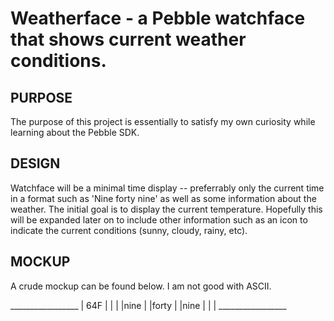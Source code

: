 Weatherface - a Pebble watchface that shows current weather conditions.
=================
PURPOSE
-----------------
The purpose of this project is essentially to satisfy my own curiosity while learning about the Pebble SDK.

DESIGN
----------------
Watchface will be a minimal time display -- preferrably only the current time in a format such as 'Nine forty nine' as well as some information about the weather. The initial goal is to display the current temperature. Hopefully this will be expanded later on to include other information such as an icon to indicate the current conditions (sunny, cloudy, rainy, etc).

MOCKUP
---------------
A crude mockup can be found below. I am not good with ASCII.

\_\_\_\_\_\_\_\_\_\_\_\_\_\_\_\_\_
|	64F	|
|		|
|nine		|
|forty		|
|nine		|
|		|
\_\_\_\_\_\_\_\_\_\_\_\_\_\_\_\__
